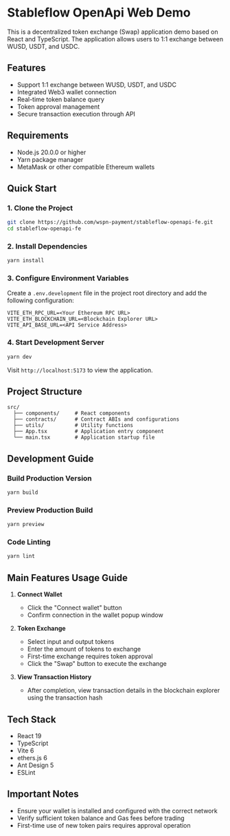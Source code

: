 # Stableflow OpenApi Web Demo

This is a decentralized token exchange (Swap) application demo based on React and TypeScript. The application allows users to 1:1 exchange between WUSD, USDT, and USDC.

## Features

- Support 1:1 exchange between WUSD, USDT, and USDC
- Integrated Web3 wallet connection
- Real-time token balance query
- Token approval management
- Secure transaction execution through API

## Requirements

- Node.js 20.0.0 or higher
- Yarn package manager
- MetaMask or other compatible Ethereum wallets

## Quick Start

### 1. Clone the Project

```bash
git clone https://github.com/wspn-payment/stableflow-openapi-fe.git
cd stableflow-openapi-fe
```

### 2. Install Dependencies

```bash
yarn install
```

### 3. Configure Environment Variables

Create a `.env.development` file in the project root directory and add the following configuration:

```env
VITE_ETH_RPC_URL=<Your Ethereum RPC URL>
VITE_ETH_BLOCKCHAIN_URL=<Blockchain Explorer URL>
VITE_API_BASE_URL=<API Service Address>
```

### 4. Start Development Server

```bash
yarn dev
```

Visit `http://localhost:5173` to view the application.

## Project Structure

```
src/
  ├── components/     # React components
  ├── contracts/      # Contract ABIs and configurations
  ├── utils/          # Utility functions
  ├── App.tsx         # Application entry component
  └── main.tsx        # Application startup file
```

## Development Guide

### Build Production Version

```bash
yarn build
```

### Preview Production Build

```bash
yarn preview
```

### Code Linting

```bash
yarn lint
```

## Main Features Usage Guide

1. **Connect Wallet**
   - Click the "Connect wallet" button
   - Confirm connection in the wallet popup window

2. **Token Exchange**
   - Select input and output tokens
   - Enter the amount of tokens to exchange
   - First-time exchange requires token approval
   - Click the "Swap" button to execute the exchange

3. **View Transaction History**
   - After completion, view transaction details in the blockchain explorer using the transaction hash

## Tech Stack

- React 19
- TypeScript
- Vite 6
- ethers.js 6
- Ant Design 5
- ESLint

## Important Notes

- Ensure your wallet is installed and configured with the correct network
- Verify sufficient token balance and Gas fees before trading
- First-time use of new token pairs requires approval operation

